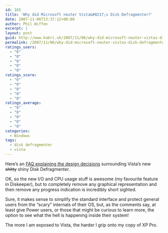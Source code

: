 ```yaml
---
id: 165
title: 'Why did Microsoft neuter Vista&#8217;s Disk Defragmenter?'
date: 2007-11-06T13:37:12+00:00
author: Phil Wiffen
excerpt: |
layout: post
guid: http://www.kabri.uk/2007/11/06/why-did-microsoft-neuter-vistas-disk-defragmenter/
permalink: /2007/11/06/why-did-microsoft-neuter-vistas-disk-defragmenter/
ratings_users:
  - "0"
  - "0"
  - "0"
  - "0"
  - "0"
ratings_score:
  - "0"
  - "0"
  - "0"
  - "0"
  - "0"
ratings_average:
  - "0"
  - "0"
  - "0"
  - "0"
  - "0"
categories:
  - Windows
tags:
  - disk defragmenter
  - vista
---
```

Here&#8217;s an [FAQ explaining the design decisions](http://blogs.technet.com/filecab/articles/440717.aspx) surrounding Vista&#8217;s new <strike>shitty</strike> shiny Disk Defragmenter.

OK, so the new I/O and CPU usage stuff is awesome (my favourite feature in Diskeeper), but to completely remove any graphical representation and then remove any progress indication is incredibly short sighted. 

Sure, it makes sense to simplify the standard interface and protect general users from the &#8220;scary&#8221; internals of their OS, but, as the comments say, at least give Power users, or those that might be curious to learn more, the option to see what the hell is happening inside their system!

The more I am exposed to Vista, the harder I grip onto my copy of XP Pro.